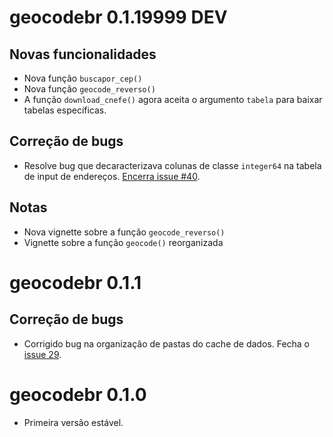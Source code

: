 # geocodebr 0.1.19999 DEV

## Novas funcionalidades

- Nova função `buscapor_cep()`
- Nova função `geocode_reverso()`
- A função `download_cnefe()` agora aceita o argumento `tabela` para baixar tabelas específicas.

## Correção de bugs

- Resolve bug que decaracterizava colunas de classe `integer64` na tabela de input de endereços. [Encerra issue #40](https://github.com/ipeaGIT/geocodebr/issues/40).


## Notas

- Nova vignette sobre a função `geocode_reverso()`
- Vignette sobre a função `geocode()` reorganizada



# geocodebr 0.1.1

## Correção de bugs

- Corrigido bug na organização de pastas do cache de dados. Fecha o [issue 29](https://github.com/ipeaGIT/geocodebr/issues/29).


# geocodebr 0.1.0

- Primeira versão estável.
